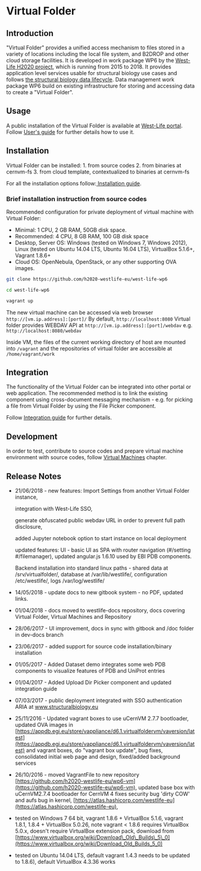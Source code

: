 # Virtual Folder

## Introduction

"Virtual Folder" provides a unified access mechanism to files stored in a variety of locations including the local file system, and B2DROP and other cloud storage facilities. It is developed in work package WP6 by the [West-Life H2020 project](https://west-life.eu), which is running from 2015 to 2018. It provides application level services usable for structural biology use cases and follows [the structural biology data lifecycle](http://internal-wiki.west-life.eu/w/images/9/9c/Assessment_of_the_life_cycle_of_structural_data_and_comparison_with_other_scientific_data.docx). Data management work package WP6 build on existing infrastructure for storing and accessing data to create a "Virtual Folder".

## Usage

A public installation of the Virtual Folder is available at [West-Life portal](https://portal.west-life.eu/virtualfolder). Follow [User's guide](users-guide/) for further details how to use it.

## Installation

Virtual Folder can be installed: 1. from source codes 2. from binaries at cernvm-fs 3. from cloud template, contextualized to binaries at cernvm-fs

For all the installation options follow:[ Installation guide](installation-guide/).

### Brief installation instruction from source codes

Recommended configuration for private deployment of virtual machine with Virtual Folder:

* Minimal: 1 CPU, 2 GB RAM, 50GB disk space.
* Recommended: 4 CPU, 8 GB RAM, 100 GB disk space
* Desktop, Server OS: Windows \(tested on Windows 7, Windows 2012\), Linux \(tested on Ubuntu 14.04 LTS, Ubuntu 16.04 LTS\), VirtualBox 5.1.6+, Vagrant 1.8.6+
* Cloud OS: OpenNebula, OpenStack, or any other supporting OVA images.

```bash
git clone https://github.com/h2020-westlife-eu/west-life-wp6

cd west-life-wp6

vagrant up
```

The new virtual machine can be accessed via web browser `http://[vm.ip.address]:[port]/` By default, `http://localhost:8080` Virtual folder provides WEBDAV API at `http://[vm.ip.address]:[port]/webdav` e.g. `http://localhost:8080/webdav`

Inside VM, the files of the current working directory of host are mounted into `/vagrant` and the repositories of virtual folder are accessible at `/home/vagrant/work`

## Integration

The functionality of the Virtual Folder can be integrated into other portal or web application. The recommended method is to link the existing component using cross-document messaging mechanism - e.g. for picking a file from Virtual Folder by using the File Picker component.

Follow [Integration guide](integration-guide/) for further details.

## Development

In order to test, contribute to source codes and prepare virtual machine environment with source codes, follow [Virtual Machines](../virtual-machines/) chapter.

## Release Notes

* 21/06/2018 - new features: Import Settings from another Virtual Folder instance, 

  integration with West-Life SSO, 

  generate obfuscated public webdav URL in order to prevent full path disclosure,

  added Jupyter notebook option to start instance on local deployment

  updated features: UI - basic UI as SPA with router navigation \(\#/setting \#/filemanager\), updated angular.js 1.6.10 used by EBI PDB components.

  Backend installation into standard linux paths - shared data at /srv/virtualfolder/, database at /var/lib/westlife/, configuration /etc/westlife/, logs /var/log/westlife/  

* 14/05/2018 - update docs to new gitbook system - no PDF, updated links.
* 01/04/2018 - docs moved to westlife-docs repository, docs covering Virtual Folder, Virtual Machines and Repository
* 28/06/2017 - UI improvement, docs in sync with gitbook and /doc folder in dev-docs branch
* 23/06/2017 - added support for source code installation/binary installation
* 01/05/2017 - Added Dataset demo integrates some web PDB components to visualize features of PDB and UniProt entries
* 01/04/2017 - Added Upload Dir Picker component and updated integration guide
* 07/03/2017 - public deployment integrated with SSO authentication ARIA at www.structuralbiology.eu
* 25/11/2016 - Updated vagrant boxes to use uCernVM 2.7.7 bootloader, updated OVA images in [https://appdb.egi.eu/store/vappliance/d6.1.virtualfoldervm/vaversion/latest](https://appdb.egi.eu/store/vappliance/d6.1.virtualfoldervm/vaversion/latest) and vagrant boxes, do "vagrant box update", bug fixes, consolidated initial web page and design, fixed/added background services
* 26/10/2016 - moved VagrantFile to new repository [https://github.com/h2020-westlife-eu/wp6-vm](https://github.com/h2020-westlife-eu/wp6-vm), updated base box with uCernVM2.7.4 bootloader for CernVM 4 fixes security bug 'dirty COW' and aufs bug in kernel, [https://atlas.hashicorp.com/westlife-eu](https://atlas.hashicorp.com/westlife-eu), 
* tested on Windows 7 64 bit, vagrant 1.8.6 + VirtualBox 5.1.6, vagrant 1.8.1, 1.8.4 + VirtualBox 5.0.26, note vagrant &lt; 1.8.6 requires VirtualBox 5.0.x, doesn't require VirtualBox extension pack, download from [https://www.virtualbox.org/wiki/Download\_Old\_Builds\_5\_0](https://www.virtualbox.org/wiki/Download_Old_Builds_5_0)
* tested on  Ubuntu 14.04 LTS, default vagrant 1.4.3 needs to be updated to 1.8.6\), default VirtualBox 4.3.36 works

